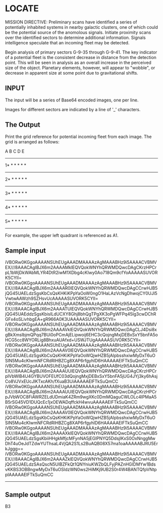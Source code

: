 <!-- RATING: MEDIUM -->
<!-- NAME: LOCATE -->
<!-- GENERATOR: generate.pl -->
# LOCATE

MISSION DIRECTIVE: Preliminary scans have identified a series of potentially inhabited systems in nearby galactic clusters, one of which could be the potential source of the anomolous signals. Initiate proximity scans over the identified sectors to determine additional information. Signals intelligence speculate that an incoming fleet may be detected.

Begin analysis of primary sectors G-9-35 through G-9-41. The key indicator of a potential fleet is the consistent decrease in distance from the detection point. This will be seen in analysis as an overall increase in the perceived size of the object. Planetary elements, however, will appear to "wobble", or decrease in apparent size at some point due to gravitational shifts.  

## INPUT
The input will be a series of Base64 encoded images, one per line.

Images for different sectors are indicated by a line of '_' characters.

## The Output
Print the grid reference for potential incoming fleet from each image. The grid is arranged as follows:

  A B C D E
 ***********
1* * * * * *
 ***********
2* * * * * *
 ***********
3* * * * * *
 ***********
4* * * * * *
 ***********
5* * * * * *
 ***********

For example, the upper left quadrant is referenced as A1.

## Sample input
iVBORw0KGgoAAAANSUhEUgAAADMAAAAzAgMAAABHz9i5AAAACVBMVEX///8AAACAgIBJX6m2AAAAMklEQVQokWNYhQRWMDQwcDAgCKrzHPCrpL1bWjDkWAbMLYR4DtR2iwM1XDbg4cKIwy0Ao718Qm9cfYoAAAAASUVORK5CYII=
iVBORw0KGgoAAAANSUhEUgAAADMAAAAzAgMAAABHz9i5AAAACVBMVEX///8AAACAgIBJX6m2AAAAR0lEQVQokWNYhQRWMDQwcDAgCCrwHJB5jQG45UAELdzSgsKbCsQsKHKiKPpYaOoW0ngO1HaLAzVcNgDhwojCY0UJl5VwtwAAWzh9SZHsvUcAAAAASUVORK5CYII=
iVBORw0KGgoAAAANSUhEUgAAADMAAAAzAgMAAABHz9i5AAAACVBMVEX///8AAACAgIBJX6m2AAAATUlEQVQokWNYhQRWMDQwcDAgCCrwHJB5jQG45UAEddzSgsKbisILdUCXY8Ghj8bhQgTPgXK3oPgWFPq45Ig3cwDChRGFx4oSLivhbgEA+gR966A0K3UAAAAASUVORK5CYII=
iVBORw0KGgoAAAANSUhEUgAAADMAAAAzAgMAAABHz9i5AAAACVBMVEX///8AAACAgIBJX6m2AAAAVklEQVQokWNYhQRWMDQwcDAgCLJ4Dsi8xgBkXmsIbjmQPqq7BUi0oPCmAjELipwoij6EHC3cQojngMxjDEBxSxY5bnFA5oHCG5cc8WYORLig8BhxuAUAfxd+USWJTUgAAAAASUVORK5CYII=
iVBORw0KGgoAAAANSUhEUgAAADMAAAAzAgMAAABHz9i5AAAACVBMVEX///8AAACAgIBJX6m2AAAAV0lEQVQokWNYhQRWMDQwcDAgCCrwHJB5jQG45UAELdzSgsKbCsQsKHKiKPpYaOoWQjwHZB5jAIpbsshxiwMyDxT6uOSIN5Mu4cKIwmNFCRdRlHBZCg8XAP6rfgyhID6HAAAAAElFTkSuQmCC
iVBORw0KGgoAAAANSUhEUgAAADMAAAAzAgMAAABHz9i5AAAACVBMVEX///8AAACAgIBJX6m2AAAAUUlEQVQokWNYhQRWMDQwcDAgCKrzHPCrpIVbWlB4U4GYBUVOFEUfC03dQojngMxjDEBxSxY5bnFA5jUG4JYj3ky6hAsjCo8VJVxEUcJlKTxcAKh/fXuaB3UiAAAAAElFTkSuQmCC
iVBORw0KGgoAAAANSUhEUgAAADMAAAAzAgMAAABHz9i5AAAACVBMVEX///8AAACAgIBJX6m2AAAAUUlEQVQokWNYhQRWMDQwcDAgCKrzHPCrpJVbWOC8FiAWRZELdUDmiaK4ZRm9wgXKc0DmMQaguCWLOLc4IPMaA5B5rSG45VD1DUQcEc1jxOEWADqffckH4wvuAAAAAElFTkSuQmCC
iVBORw0KGgoAAAANSUhEUgAAADMAAAAzAgMAAABHz9i5AAAACVBMVEX///8AAACAgIBJX6m2AAAAV0lEQVQokWNYhQRWMDQwcDAgCCrwHJB5jQG45UAELdzSgsKbCsQsKHKiKPpYaOoWQjwHZB5jAIpbsshxiwMyDxT6uOSIN5Mu4cKIwmNFCRdRlHBZCg8XAP6rfgyhID6HAAAAAElFTkSuQmCC
iVBORw0KGgoAAAANSUhEUgAAADMAAAAzAgMAAABHz9i5AAAACVBMVEX///8AAACAgIBJX6m2AAAAXklEQVQokWNYhQRWMDQwcDAgCCrwHJB5jQG45UAELdzSgsKbiiHHgkMfjcMFynNA5jEGIPNYQ5DdsjIKxS0OxNnggMwDhT4uOeJdTZdwYUThsaL4VjQA2S1Ls2BuAQB08X57ma1oaAAAAABJRU5ErkJggg==
iVBORw0KGgoAAAANSUhEUgAAADMAAAAzAgMAAABHz9i5AAAACVBMVEX///8AAACAgIBJX6m2AAAAZklEQVQokWNYhQRWMDQwcDAgCCrwHJB5jQG45UAELdzSAsQscN5UIBZFkQt1QNYniuKWZbQLFyjPAZnHGIDMYw1BdsvKKBS3OBBngwMyDxT6uOSIdzWN0ws2HiMKj9UB2S0r4W4BANTQfpVNtppIAAAAAElFTkSuQmCC
_______________________________________________________________

## Sample output
B3
